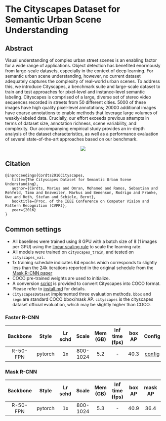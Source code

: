 # The Cityscapes Dataset for Semantic Urban Scene Understanding

## Abstract

<!-- [ABSTRACT] -->

Visual understanding of complex urban street scenes is an enabling factor for a wide range of applications. Object detection has benefited enormously from large-scale datasets, especially in the context of deep learning. For semantic urban scene understanding, however, no current dataset adequately captures the complexity of real-world urban scenes.
To address this, we introduce Cityscapes, a benchmark suite and large-scale dataset to train and test approaches for pixel-level and instance-level semantic labeling. Cityscapes is comprised of a large, diverse set of stereo video sequences recorded in streets from 50 different cities. 5000 of these images have high quality pixel-level annotations; 20000 additional images have coarse annotations to enable methods that leverage large volumes of weakly-labeled data. Crucially, our effort exceeds previous attempts in terms of dataset size, annotation richness, scene variability, and complexity. Our accompanying empirical study provides an in-depth analysis of the dataset characteristics, as well as a performance evaluation of several state-of-the-art approaches based on our benchmark.

<!-- [IMAGE] -->
<div align=center>
<img src="https://user-images.githubusercontent.com/40661020/143874154-db4484a5-9211-41f6-852a-b7f0a8c9ec26.png"/>
</div>

<!-- [PAPER_TITLE: The Cityscapes Dataset for Semantic Urban Scene Understanding] -->
<!-- [PAPER_URL: https://arxiv.org/abs/1604.01685] -->

## Citation

<!-- [DATASET] -->

```
@inproceedings{Cordts2016Cityscapes,
   title={The Cityscapes Dataset for Semantic Urban Scene Understanding},
   author={Cordts, Marius and Omran, Mohamed and Ramos, Sebastian and Rehfeld, Timo and Enzweiler, Markus and Benenson, Rodrigo and Franke, Uwe and Roth, Stefan and Schiele, Bernt},
   booktitle={Proc. of the IEEE Conference on Computer Vision and Pattern Recognition (CVPR)},
   year={2016}
}
```

## Common settings

- All baselines were trained using 8 GPU with a batch size of 8 (1 images per GPU) using the [linear scaling rule](https://arxiv.org/abs/1706.02677) to scale the learning rate.
- All models were trained on `cityscapes_train`, and tested on `cityscapes_val`.
- 1x training schedule indicates 64 epochs which corresponds to slightly less than the 24k iterations reported in the original schedule from the [Mask R-CNN paper](https://arxiv.org/abs/1703.06870)
- COCO pre-trained weights are used to initialize.
- A conversion [script](../../tools/dataset_converters/cityscapes.py) is provided to convert Cityscapes into COCO format. Please refer to [install.md](../../docs/1_exist_data_model.md#prepare-datasets) for details.
- `CityscapesDataset` implemented three evaluation methods. `bbox` and `segm` are standard COCO bbox/mask AP. `cityscapes` is the cityscapes dataset official evaluation, which may be slightly higher than COCO.

### Faster R-CNN

|    Backbone     |  Style  | Lr schd | Scale    | Mem (GB) | Inf time (fps) | box AP | Config | Download   |
| :-------------: | :-----: | :-----: | :---:    | :------: | :------------: | :----: | :------: | :--------: |
|    R-50-FPN     | pytorch |   1x    | 800-1024 |   5.2    |       -        |  40.3  | [config](https://github.com/open-mmlab/mmdetection/tree/master/configs/cityscapes/faster_rcnn_r50_fpn_1x_cityscapes.py) | [model](https://download.openmmlab.com/mmdetection/v2.0/cityscapes/faster_rcnn_r50_fpn_1x_cityscapes_20200502-829424c0.pth) &#124; [log](https://download.openmmlab.com/mmdetection/v2.0/cityscapes/faster_rcnn_r50_fpn_1x_cityscapes_20200502_114915.log.json) |

### Mask R-CNN

|    Backbone     |  Style  | Lr schd | Scale    | Mem (GB) | Inf time (fps) | box AP | mask AP | Config | Download |
| :-------------: | :-----: | :-----: | :------: | :------: | :------------: | :----: | :-----: | :------: | :------: |
|    R-50-FPN     | pytorch |   1x    | 800-1024 |   5.3    |       -        |  40.9  |  36.4   | [config](https://github.com/open-mmlab/mmdetection/tree/master/configs/cityscapes/mask_rcnn_r50_fpn_1x_cityscapes.py) | [model](https://download.openmmlab.com/mmdetection/v2.0/cityscapes/mask_rcnn_r50_fpn_1x_cityscapes/mask_rcnn_r50_fpn_1x_cityscapes_20201211_133733-d2858245.pth) &#124; [log](https://download.openmmlab.com/mmdetection/v2.0/cityscapes/mask_rcnn_r50_fpn_1x_cityscapes/mask_rcnn_r50_fpn_1x_cityscapes_20201211_133733.log.json) |
